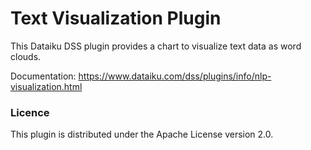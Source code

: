 # Text Visualization Plugin

This Dataiku DSS plugin provides a chart to visualize text data as word clouds.

Documentation: https://www.dataiku.com/dss/plugins/info/nlp-visualization.html

### Licence

This plugin is distributed under the Apache License version 2.0.
